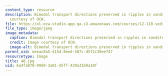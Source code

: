 ```yaml
---
content_type: resource
description: Bimodal transport directions preserved in ripples in sandstone. Image
  courtesy of OCW.
file: https://ol-ocw-studio-app-qa.s3.amazonaws.com/courses/12-110-sedimentary-geology-fall-2004/6a4fa07899d93a01d5ff439a31b9a10f_48.jpg
file_type: image/jpeg
image_metadata:
  caption: Bimodal transport directions preserved in ripples in sandstone.
  credit: Image courtesy of OCW.
  image-alt: Bimodal transport directions preserved in ripples in sandstone.
parent_uid: eeeac8a5-415d-8eed-507c-d5f2c39ee747
resourcetype: Image
title: 48.jpg
uid: 6a4fa078-99d9-3a01-d5ff-439a31b9a10f
---
```

